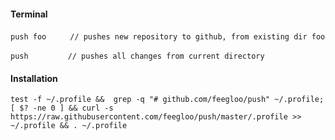#### Terminal

`push foo`&nbsp;&nbsp;&nbsp;&nbsp;&nbsp;&nbsp;`  // pushes new repository to github, from existing dir foo`

`push`&nbsp;&nbsp;&nbsp;&nbsp;&nbsp;&nbsp;&nbsp;&nbsp;&nbsp;&nbsp;&nbsp;&nbsp;&nbsp;&nbsp;&nbsp;&nbsp;`// pushes all changes from current directory`

#### Installation

`test -f ~/.profile &&  grep -q "# github.com/feegloo/push" ~/.profile; [ $? -ne 0 ] && curl -s https://raw.githubusercontent.com/feegloo/push/master/.profile >> ~/.profile && . ~/.profile`
